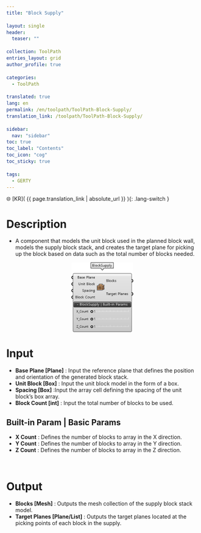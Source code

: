 ```yaml
---
title: "Block Supply"

layout: single
header:
  teaser: ""

collection: ToolPath
entries_layout: grid
author_profile: true

categories:
  - ToolPath

translated: true
lang: en
permalink: /en/toolpath/ToolPath-Block-Supply/
translation_link: /toolpath/ToolPath-Block-Supply/

sidebar:
  nav: "sidebar"
toc: true
toc_label: "Contents"
toc_icon: "cog"
toc_sticky: true

tags: 
  - GERTY
---
```


🌐 [KR]( {{ page.translation_link | absolute_url }} ){: .lang-switch }

# Description

* A component that models the unit block used in the planned block wall, models the supply block stack, and creates the target plane for picking up the block based on data such as the total number of blocks needed.

<p align="center"><img src="/assets/images/BlockSupply.png" align="center" width="32%"></p>

# Input

* **Base Plane [Plane]** :  Input the reference plane that defines the position and orientation of the generated block stack.
* **Unit Block [Box]** : Input the unit block model in the form of a box.
* **Spacing [Box]** :Input the array cell defining the spacing of the unit block’s box array.
* **Block Count [int]** : Input the total number of blocks to be used.

## Built-in Param | Basic Params

* **X Count** : Defines the number of blocks to array in the X direction.
* **Y Count** : Defines the number of blocks to array in the Y direction.
* **Z Count** : Defines the number of blocks to array in the Z direction.

<br>

# Output

* **Blocks [Mesh]** : Outputs the mesh collection of the supply block stack model.
* **Target Planes [Plane/List]** : Outputs the target planes located at the picking points of each block in the supply.
